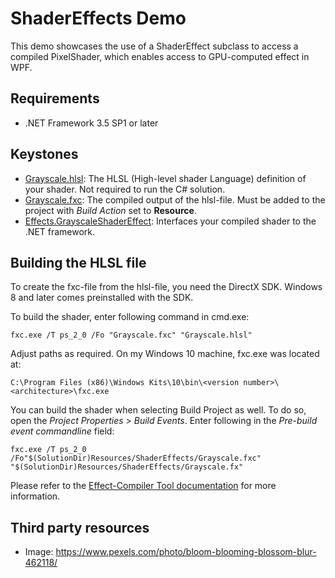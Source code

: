﻿ShaderEffects Demo
==================

This demo showcases the use of a ShaderEffect subclass to access a compiled PixelShader, which enables access to GPU-computed effect in WPF.


Requirements
------------
* .NET Framework 3.5 SP1 or later


Keystones
---------
* [Grayscale.hlsl](Resources/ShaderEffects/Grayscale.hlsl): The HLSL (High-level shader Language) definition of your shader. Not required to run the C# solution.
* [Grayscale.fxc](Resources/ShaderEffects/Grayscale.fxc): The compiled output of the hlsl-file. Must be added to the project with *Build Action* set to **Resource**.
* [Effects.GrayscaleShaderEffect](Effects/GrayscaleShaderEffect.cs): Interfaces your compiled shader to the .NET framework.


Building the HLSL file
----------------------
To create the fxc-file from the hlsl-file, you need the DirectX SDK. Windows 8 and later comes preinstalled with the SDK.

To build the shader, enter following command in cmd.exe:
```
fxc.exe /T ps_2_0 /Fo "Grayscale.fxc" "Grayscale.hlsl"
```

Adjust paths as required. On my Windows 10 machine, fxc.exe was located at:
```
C:\Program Files (x86)\Windows Kits\10\bin\<version number>\<architecture>\fxc.exe
```

You can build the shader when selecting Build Project as well. To do so, open the *Project Properties* > *Build Events*. 
Enter following in the *Pre-build event commandline* field:
```
fxc.exe /T ps_2_0 /Fo"$(SolutionDir)Resources/ShaderEffects/Grayscale.fxc" "$(SolutionDir)Resources/ShaderEffects/Grayscale.fx"
```

Please refer to the [Effect-Compiler Tool documentation](https://docs.microsoft.com/en-us/windows/desktop/direct3dtools/fxc) for more information.


Third party resources
---------------------
* Image: https://www.pexels.com/photo/bloom-blooming-blossom-blur-462118/
